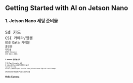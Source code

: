 Getting Started with AI on Jetson Nano
-
<div stlye="text-align: left;">
<b> 1. Jetson Nano  세팅 준비물</b>
<br>
<br>
<TT> Sd 카드</TT>
<small><br>
<TT> CSI 카메라/웹캠</TT>
<small><br>
<TT> USB Data 케이블 </TT>
<small><br>
<TT> 쿨링팬 </TT>
<small><br>
<TT> 지지대</TT>
<small><br>
<TT> WIFI Dongle</TT>
  <small><br>
<TT> 무선 마우스<span>&#183;</span>키패드</TT>
<br>   
    <br>
    <br>   
<b> 2. ubuntu <span>&#183;</span> 쿨링팬 설치</b>
 <br>
 <br> 
1. SD Card Formatter 설치
    <br>    
2. balenaEtcher 설치 및 SD카드 굽기
   <br><small>구울때 쓸 이미지 파일</small>
   <br><TT>https://developer.nvidia.com/jetson-nano-2gb-sd-card-image </TT>
   <br>
  

[HEADLESS MODE] PC에서 SSH 연결

Hello Camera
-
